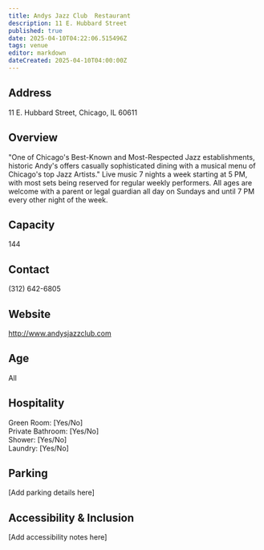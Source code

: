 ```yaml
---
title: Andys Jazz Club  Restaurant
description: 11 E. Hubbard Street
published: true
date: 2025-04-10T04:22:06.515496Z
tags: venue
editor: markdown
dateCreated: 2025-04-10T04:00:00Z
---
```


## Address

11 E. Hubbard Street, Chicago, IL 60611

## Overview

"One of Chicago's Best-Known and Most-Respected Jazz establishments, historic Andy's offers casually sophisticated dining with a musical menu of Chicago's top Jazz Artists." Live music 7 nights a week starting at 5 PM, with most sets being reserved for regular weekly performers. All ages are welcome with a parent or legal guardian all day on Sundays and until 7 PM every other night of the week.

## Capacity

144

## Contact

(312) 642-6805

## Website

http://www.andysjazzclub.com

## Age

All

## Hospitality

Green Room: [Yes/No]  
Private Bathroom: [Yes/No]  
Shower: [Yes/No]  
Laundry: [Yes/No]

## Parking

[Add parking details here]

## Accessibility & Inclusion

[Add accessibility notes here]
